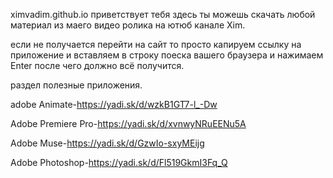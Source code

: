 ximvadim.github.io 
приветствует тебя
здесь ты можешь скачать любой материал из маего видео ролика на ютюб канале Xim.

если не получается перейти на сайт то просто капируем ссылку на приложение и вставляем в строку поеска вашего браузера и нажимаем Enter после чего должно всё получится.                    
                    
раздел полезные приложения.


adobe Animate-https://yadi.sk/d/wzkB1GT7-l_-Dw

Adobe Premiere Pro-https://yadi.sk/d/xvnwyNRuEENu5A

Adobe Muse-https://yadi.sk/d/GzwIo-sxyMEijg

Adobe Photoshop-https://yadi.sk/d/Fl519GkmI3Fq_Q
